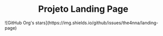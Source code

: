 <h1 align="center" font-size: 14px>  Projeto Landing Page </h1>
![GitHub Org's stars](https://img.shields.io/github/issues/the4nna/landing-page)
